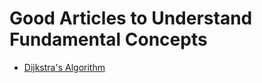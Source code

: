 # Good Articles to Understand Fundamental Concepts

- [Dijkstra's Algorithm](https://www.freecodecamp.org/news/dijkstras-shortest-path-algorithm-visual-introduction/)
